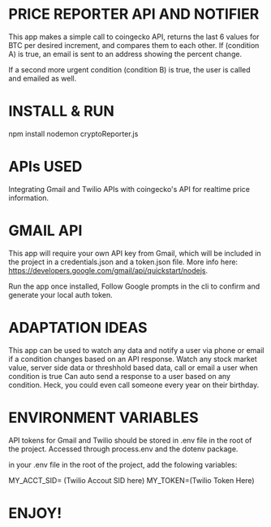 # PRICE REPORTER API AND NOTIFIER
This app makes a simple call to coingecko API, returns the last 6 values for BTC per desired increment, 
and compares them to each other. If (condition A) is true, an email is sent to an address showing the percent change.

If a second more urgent condition (condition B) is true, the user is called and emailed as well.

# INSTALL & RUN
npm install
nodemon cryptoReporter.js

# APIs USED
Integrating Gmail and Twilio APIs with coingecko's API for realtime price information.

# GMAIL API
This app will require your own API key from Gmail, which will be included in the project in a credentials.json and a token.json file. More info here: https://developers.google.com/gmail/api/quickstart/nodejs.

Run the app once installed, Follow Google prompts in the cli to confirm and generate your local auth token.

# ADAPTATION IDEAS
This app can be used to watch any data and notify a user via phone or email if a condition changes based on an API response.
Watch any stock market value, server side data or threshhold based data, call or email a user when condition is true
Can auto send a response to a user based on any condition. 
Heck, you could even call someone every year on their birthday.

# ENVIRONMENT VARIABLES
API tokens for Gmail and Twilio should be stored in .env file in the root of the project. Accessed through process.env and the dotenv package.

in your .env file in the root of the project, add the folowing variables:

MY_ACCT_SID= (Twilio Accout SID here)
MY_TOKEN=(Twilio Token Here)

# ENJOY!
